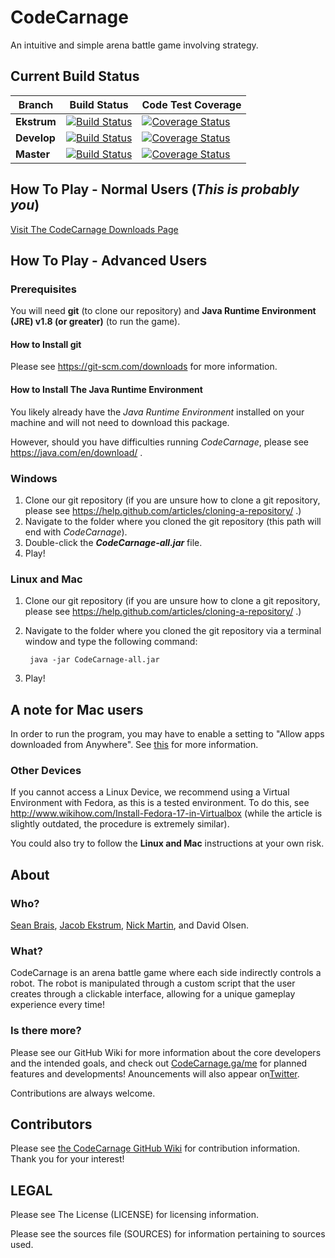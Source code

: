 # CodeCarnage
An intuitive and simple arena battle game involving strategy.

## Current Build Status

| **Branch** | **Build Status** | **Code Test Coverage** |
|------------|------------------|------------------------|
| **Ekstrum** | [![Build Status](https://travis-ci.org/j3kstrum/CodeCarnage.svg?branch=ekstrum)](https://travis-ci.org/j3kstrum/CodeCarnage) | [![Coverage Status](https://coveralls.io/repos/github/j3kstrum/CodeCarnage/badge.svg?branch=ekstrum)](https://coveralls.io/github/j3kstrum/CodeCarnage?branch=ekstrum) |
| **Develop** | [![Build Status](https://travis-ci.org/j3kstrum/CodeCarnage.svg?branch=develop)](https://travis-ci.org/j3kstrum/CodeCarnage) | [![Coverage Status](https://coveralls.io/repos/github/j3kstrum/CodeCarnage/badge.svg?branch=develop)](https://coveralls.io/github/j3kstrum/CodeCarnage?branch=develop) |
| **Master** | [![Build Status](https://travis-ci.org/j3kstrum/CodeCarnage.svg?branch=master)](https://travis-ci.org/j3kstrum/CodeCarnage) | [![Coverage Status](https://coveralls.io/repos/github/j3kstrum/CodeCarnage/badge.svg?branch=master)](https://coveralls.io/github/j3kstrum/CodeCarnage?branch=master) |

## How To Play - Normal Users (*This is probably you*)

[Visit The CodeCarnage Downloads Page](https://www.cse.buffalo.edu/~jacobeks/codecarnage/me/downloads/)

## How To Play - Advanced Users

### Prerequisites

You will need **git** (to clone our repository) and **Java Runtime Environment (JRE) v1.8 (or greater)** (to run the game).

#### How to Install git

Please see https://git-scm.com/downloads for more information.

#### How to Install The Java Runtime Environment

You likely already have the *Java Runtime Environment* installed on your machine and will not need to download this package.

However, should you have difficulties running *CodeCarnage*, please see https://java.com/en/download/ .

### Windows

1. Clone our git repository (if you are unsure how to clone a git repository, please see https://help.github.com/articles/cloning-a-repository/ .)
2. Navigate to the folder where you cloned the git repository (this path will end with *CodeCarnage*).
3. Double-click the ***CodeCarnage-all.jar*** file.
4. Play!

### Linux and Mac

1. Clone our git repository (if you are unsure how to clone a git repository, please see https://help.github.com/articles/cloning-a-repository/ .)
2. Navigate to the folder where you cloned the git repository via a terminal window and type the following command:
    
        java -jar CodeCarnage-all.jar
3. Play!

## A note for Mac users
In order to run the program, you may have to enable a setting to "Allow apps downloaded from Anywhere".  See [this](https://mac-how-to.gadgethacks.com/how-to/open-third-party-apps-from-unidentified-developers-mac-os-x-0158095/) for more information.

### Other Devices

If you cannot access a Linux Device, we recommend using a Virtual Environment with Fedora, as this is a tested environment.
To do this, see http://www.wikihow.com/Install-Fedora-17-in-Virtualbox (while the article is slightly outdated, the procedure is extremely similar).

You could also try to follow the **Linux and Mac** instructions at your own risk.

## About

### Who?
[Sean Brais](https://www.linkedin.com/in/sean-brais-929733110/), [Jacob Ekstrum](https://www.cse.buffalo.edu/~jacobeks/), 
[Nick Martin](https://www.linkedin.com/in/nicholas-martin-b79956129/), and David Olsen.

### What?
CodeCarnage is an arena battle game where each side indirectly controls a robot. The robot is manipulated through a 
custom script that the user creates through a clickable interface, allowing for a unique  gameplay experience every time!

### Is there more?

Please see our GitHub Wiki for more information about the core developers and the intended goals, and check out
 [CodeCarnage.ga/me](http://www.codecarnage.ga/me) for planned features and developments!  Anouncements will also appear on[Twitter](https://twitter.com/codecarnagegame/).

Contributions are always welcome.

## Contributors

Please see [the CodeCarnage GitHub Wiki](https://github.com/j3kstrum/CodeCarnage/wiki/For-Contributors) for contribution information. Thank you for your interest!

## LEGAL

Please see The License (LICENSE) for licensing information.

Please see the sources file (SOURCES) for information pertaining to sources used.
